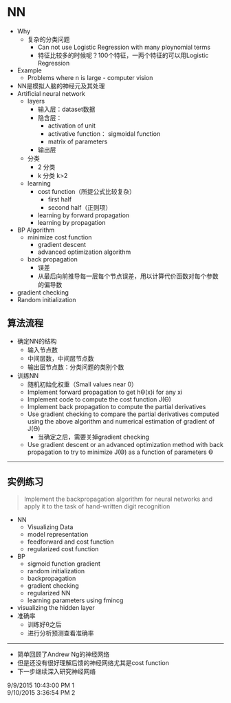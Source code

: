 # NN #

- Why
	- 复杂的分类问题
		- Can not use Logistic Regression with many ploynomial terms
		- 特征比较多的时候呢？100个特征，一两个特征的可以用Logistic Regression
- Example
	- Problems where n is large - computer vision
- NN是模拟人脑的神经元及其处理
- Artificial neural network
	- layers
		- 输入层：dataset数据
		- 隐含层：
			- activation of unit
			- activative function： sigmoidal function
			- matrix of parameters
		- 输出层
	- 分类
		- 2 分类
		- k 分类 k>2
	- learning
		- cost function（所提公式比较复杂）
			- first half
			- second half（正则项）
		- learning by forward propagation
		- learning by propagation
- BP Algorithm
	- minimize cost function
		- gradient descent
		- advanced optimization algorithm
	- back propagation
		- 误差
		- 从最后向前推导每一层每个节点误差，用以计算代价函数对每个参数的偏导数
- gradient checking
- Random initialization

## 算法流程 ##

- 确定NN的结构
	- 输入节点数
	- 中间层数，中间层节点数
	- 输出层节点数：分类问题的类别个数
- 训练NN
	- 随机初始化权重（Small values near 0）
	-  Implement forward propagation to get hƟ(x)i for any xi
	-  Implement code to compute the cost function J(Ɵ)
	-  Implement back propagation to compute the partial derivatives
	-  Use gradient checking to compare the partial derivatives computed using the above algorithm and numerical estimation of gradient of J(Ɵ)
		-  当确定之后，需要关掉gradient checking
	- Use gradient descent or an advanced optimization method with back propagation to try to minimize J(Ɵ) as a function of parameters Ɵ

----------

## 实例练习 ##

> Implement the backpropagation algorithm for neural
networks and apply it to the task of hand-written digit recognition

- NN
	- Visualizing Data
	- model representation
	- feedforward and cost function
	- regularized cost function
- BP
	- sigmoid function gradient
	- random initialization
	- backpropagation
	- gradient checking
	- regularized NN
	- learning parameters using fmincg
- visualizing the hidden layer
- 准确率
	- 训练好θ之后
	- 进行分析预测查看准确率
----------

- 简单回顾了Andrew Ng的神经网络
- 但是还没有很好理解后馈的神经网络尤其是cost function
- 下一步继续深入研究神经网络

9/9/2015 10:43:00 PM 1  
9/10/2015 3:36:54 PM 2